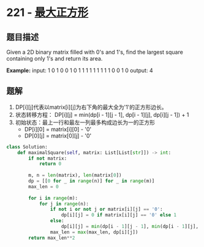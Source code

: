 # 221 - [最大正方形](https://leetcode.com/problems/maximal-square/)

## 题目描述
Given a 2D binary matrix filled with 0's and 1's, find the largest square containing only 1's and return its area.

**Example:**
input:
	1 0 1 0 0
	1 0 1 1 1
	1 1 1 1 1
	1 0 0 1 0
output:
	4


## 题解
1. DP[i][j]代表以matrix[i][j]为右下角的最大全为'1'的正方形边长。
2. 状态转移方程：
	DP[i][j] = min(dp[i - 1][j - 1], dp[i - 1][j], dp[i][j - 1]) + 1
3. 初始状态：最上一行和最左一列最多构成边长为一的正方形
	- DP[i][0] = matrix[i][0] - '0'
	- DP[0][j] = matrix[0][j] - '0'

```python
class Solution:
    def maximalSquare(self, matrix: List[List[str]]) -> int:
        if not matrix:
            return 0
        
        m, n = len(matrix), len(matrix[0])
        dp = [[0 for _ in range(n)] for _ in range(m)]
        max_len = 0
        
        for i in range(m):
            for j in range(n):
                if not i or not j or matrix[i][j] == '0':
                    dp[i][j] = 0 if matrix[i][j] == '0' else 1
                else:
                    dp[i][j] = min(dp[i - 1][j - 1], min(dp[i - 1][j], dp[i][j - 1])) + 1
                max_len = max(max_len, dp[i][j])
        return max_len**2

```